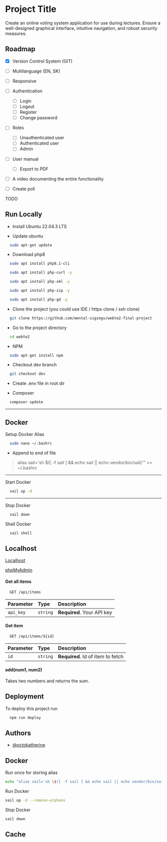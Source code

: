 
# Project Title

Create an online voting system application for use during lectures. Ensure a well-designed graphical interface, intuitive navigation, and robust security measures.


## Roadmap

- [x] Version Control System (GIT)

- [ ] Multilanguage (EN, SK)

- [ ] Responsive

- [ ] Authentication
    - [ ] Login
    - [ ] Logout
    - [ ] Register
    - [ ] Change password

- [ ] Roles
    - [ ] Unauthenticated user
    - [ ] Authenticated user
    - [ ] Admin

- [ ] User manual
    - [ ] Export to PDF

- [ ] A video documenting the entire functionality

- [ ] Create poll

TODO
## Run Locally

- Install Ubuntu 22.04.3 LTS


- Update ubuntu
```bash
  sudo apt-get update
```

- Download php8
```bash
  sudo apt install php8.1-cli
```
```bash
  sudo apt install php-curl -y
```
```bash
  sudo apt install php-xml -y
```
```bash
  sudo apt install php-zip -y
```
```bash
  sudo apt install php-gd -y
```

- Clone the project (you could use IDE / https clone / ssh clone)

```bash
  git clone https://github.com/mental-sigsegv/webte2-final-project
```

- Go to the project directory

```bash
  cd webte2
```

- NPM
```bash
  sudo apt-get install npm 
```

- Checkout dev branch

```bash
  git checkout dev
```

- Create .env file in root dir


- Composer

```bash
  composer update
```

---


## Docker

 Setup Docker Alias

```bash
  sudo nano ~/.bashrc 
```

- Append to end of file
> alias sail='sh $([ -f sail ] && echo sail || echo vendor/bin/sail)'" >> ~/.bashrc

---

Start Docker
```bash
  sail up -d
```

---

Stop Docker
```bash
  sail down
```

Shell Docker
```bash
  sail shell
```

## Localhost
[Localhost](http://localhost:8000)

[phpMyAdmin](http://localhost:8080)


#### Get all items

```http
  GET /api/items
```

| Parameter | Type     | Description                |
| :-------- | :------- | :------------------------- |
| `api_key` | `string` | **Required**. Your API key |

#### Get item

```http
  GET /api/items/${id}
```

| Parameter | Type     | Description                       |
| :-------- | :------- | :-------------------------------- |
| `id`      | `string` | **Required**. Id of item to fetch |

#### add(num1, num2)

Takes two numbers and returns the sum.


## Deployment

To deploy this project run

```bash
  npm run deploy
```


## Authors

- [@octokatherine](https://www.github.com/octokatherine)


## Docker

Run once for storing alias

```bash
echo "alias sail='sh \$([ -f sail ] && echo sail || echo vendor/bin/sail)'" >> ~/.bashrc
```

Run Docker

```bash
sail up -d --remove-orphans
```

Stop Docker

```bash
sail down
```

## Cache
